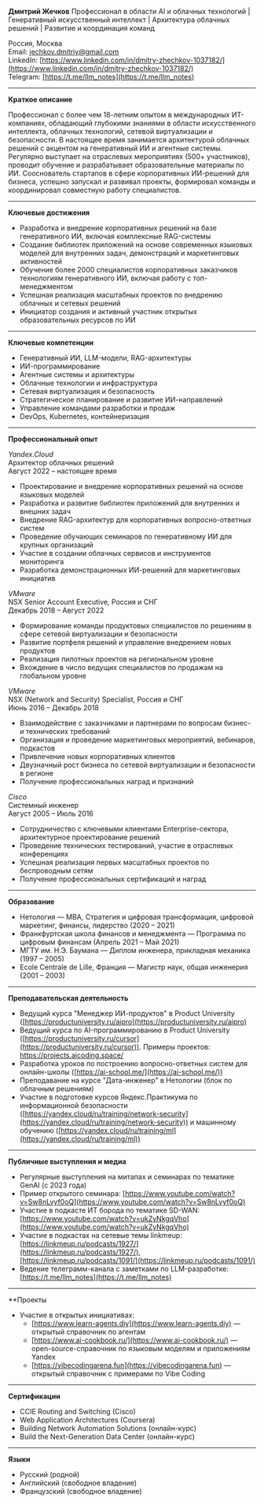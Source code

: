 **Дмитрий Жечков**
Профессионал в области AI и облачных технологий | Генеративный искусственный интеллект | Архитектура облачных решений | Развитие и координация команд

Россия, Москва  
Email: [jechkov.dmitriy@gmail.com](mailto:jechkov.dmitriy@gmail.com)  
LinkedIn: [https://www.linkedin.com/in/dmitry-zhechkov-1037182/](https://www.linkedin.com/in/dmitry-zhechkov-1037182/)  
Telegram: [https://t.me/llm_notes](https://t.me/llm_notes)

---

**Краткое описание**

Профессионал с более чем 18-летним опытом в международных ИТ-компаниях, обладающий глубокими знаниями в области искусственного интеллекта, облачных технологий, сетевой виртуализации и безопасности. В настоящее время занимается архитектурой облачных решений с акцентом на генеративный ИИ и агентные системы. Регулярно выступает на отраслевых мероприятиях (500+ участников), проводит обучение и разрабатывает образовательные материалы по ИИ. Сооснователь стартапов в сфере корпоративных ИИ-решений для бизнеса, успешно запускал и развивал проекты, формировал команды и координировал совместную работу специалистов.

---

**Ключевые достижения**

- Разработка и внедрение корпоративных решений на базе генеративного ИИ, включая комплексные RAG-системы
- Создание библиотек приложений на основе современных языковых моделей для внутренних задач, демонстраций и маркетинговых активностей
- Обучение более 2000 специалистов корпоративных заказчиков технологиям генеративного ИИ, включая работу с топ-менеджментом
- Успешная реализация масштабных проектов по внедрению облачных и сетевых решений
- Инициатор создания и активный участник открытых образовательных ресурсов по ИИ

---

**Ключевые компетенции**

- Генеративный ИИ, LLM-модели, RAG-архитектуры
- ИИ-программирование
- Агентные системы и архитектуры
- Облачные технологии и инфраструктура
- Сетевая виртуализация и безопасность
- Стратегическое планирование и развитие ИИ-направлений
- Управление командами разработки и продаж
- DevOps, Kubernetes, контейнеризация

---

**Профессиональный опыт**

_Yandex.Cloud_  
Архитектор облачных решений  
Август 2022 – настоящее время

- Проектирование и внедрение корпоративных решений на основе языковых моделей
- Разработка и развитие библиотек приложений для внутренних и внешних задач
- Внедрение RAG-архитектур для корпоративных вопросно-ответных систем
- Проведение обучающих семинаров по генеративному ИИ для крупных организаций
- Участие в создании облачных сервисов и инструментов мониторинга
- Разработка демонстрационных ИИ-решений для маркетинговых инициатив

_VMware_  
NSX Senior Account Executive, Россия и СНГ  
Декабрь 2018 – Август 2022

- Формирование команды продуктовых специалистов по решениям в сфере сетевой виртуализации и безопасности
- Развитие портфеля решений и управление внедрением новых продуктов
- Реализация пилотных проектов на региональном уровне
- Вхождение в число ведущих специалистов по продажам на глобальном уровне

_VMware_  
NSX (Network and Security) Specialist, Россия и СНГ  
Июнь 2016 – Декабрь 2018

- Взаимодействие с заказчиками и партнерами по вопросам бизнес- и технических требований
- Организация и проведение маркетинговых мероприятий, вебинаров, подкастов
- Привлечение новых корпоративных клиентов
- Двузначный рост бизнеса по сетевой виртуализации и безопасности в регионе
- Получение профессиональных наград и признаний

_Cisco_  
Системный инженер  
Август 2005 – Июль 2016

- Сотрудничество с ключевыми клиентами Enterprise-сектора, архитектурное проектирование решений
- Проведение технических тестирований, участие в отраслевых конференциях
- Успешная реализация первых масштабных проектов по беспроводным сетям
- Получение профессиональных сертификаций и наград

---

**Образование**

- Нетология — MBA, Стратегия и цифровая трансформация, цифровой маркетинг, финансы, лидерство (2020 – 2021)
- Франкфуртская школа финансов и менеджмента — Программа по цифровым финансам (Апрель 2021 – Май 2021)
- МГТУ им. Н.Э. Баумана — Диплом инженера, прикладная механика (1997 – 2005)
- Ecole Centrale de Lille, Франция — Магистр наук, общая инженерия (2001 – 2003)

---

**Преподавательская деятельность**

- Ведущий курса "Менеджер ИИ-продуктов" в Product University ([https://productuniversity.ru/aipro](https://productuniversity.ru/aipro)
- Ведущий курса по AI-программированию в Product University ([https://productuniversity.ru/cursor](https://productuniversity.ru/cursor)). Примеры проектов: https://projects.aicoding.space/ 
- Разработка уроков по построению вопросно-ответных систем для онлайн-школы ([https://ai-school.me/](https://ai-school.me/))
- Преподавание на курсе "Дата-инженер" в Нетологии (блок по облачным решениям)
- Участие в подготовке курсов Яндекс.Практикума по информационной безопасности ([https://yandex.cloud/ru/training/network-security](https://yandex.cloud/ru/training/network-security)) и машинному обучению ([https://yandex.cloud/ru/training/ml](https://yandex.cloud/ru/training/ml))

---

**Публичные выступления и медиа**

- Регулярные выступления на митапах и семинарах по тематике GenAI (с 2023 года)
- Пример открытого семинара: [https://www.youtube.com/watch?v=Sw8nLvyf0oQ](https://www.youtube.com/watch?v=Sw8nLvyf0oQ)
- Участие в подкасте ИТ борода по тематике SD-WAN: [https://www.youtube.com/watch?v=ukZyNkgqVho](https://www.youtube.com/watch?v=ukZyNkgqVho)
- Участие в подкастах на сетевые темы linkmeup: [https://linkmeup.ru/podcasts/1927/](https://linkmeup.ru/podcasts/1927/), [https://linkmeup.ru/podcasts/1091/](https://linkmeup.ru/podcasts/1091/)
- Ведение телеграмм-канала с заметками по LLM-разработке: [https://t.me/llm_notes](https://t.me/llm_notes)

---

**Проекты

- Участие в открытых инициативах:
    - [https://www.learn-agents.diy](https://www.learn-agents.diy) — открытый справочник по агентам
    - [https://www.ai-cookbook.ru/](https://www.ai-cookbook.ru/) — open-source-справочник по языковым моделям и приложениям Yandex
    - [https://vibecodingarena.fun](https://vibecodingarena.fun) — открытый справочник с примерами по Vibe Coding

---

**Сертификации**

- CCIE Routing and Switching (Cisco)
- Web Application Architectures (Coursera)
- Building Network Automation Solutions (онлайн-курс)
- Build the Next-Generation Data Center (онлайн-курс)

---

**Языки**

- Русский (родной)
- Английский (свободное владение)
- Французский (свободное владение)